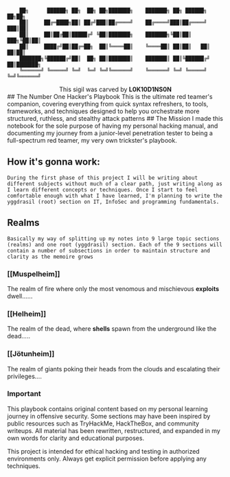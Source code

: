 ```
	██╗      ██████╗ ██╗  ██╗ ██╗███████╗    ███████╗ ██╗ ██████╗  ██╗██╗     
	██║     ██╔═████╗██║ ██╔╝███║██╔════╝    ██╔════╝███║██╔════╝ ███║██║     
	██║     ██║██╔██║█████╔╝ ╚██║███████╗    ███████╗╚██║██║  ███╗╚██║██║     
	██║     ████╔╝██║██╔═██╗  ██║╚════██║    ╚════██║ ██║██║   ██║ ██║██║     
	███████╗╚██████╔╝██║  ██╗ ██║███████║    ███████║ ██║╚██████╔╝ ██║███████╗
	╚══════╝ ╚═════╝ ╚═╝  ╚═╝ ╚═╝╚══════╝    ╚══════╝ ╚═╝ ╚═════╝  ╚═╝╚══════╝
```
<center>This sigil was carved by <b> L0K10D1NS0N </b></center>
## The Number One Hacker's Playbook
	This is the ultimate red teamer's companion, covering everything from quick syntax refreshers, to tools, frameworks, and techniques designed to help you orchestrate more structured, ruthless, and stealthy attack patterns
## The Mission
		I made this notebook for the sole purpose of having my personal hacking manual, and documenting my journey from a junior-level penetration tester to being a full-spectrum red teamer, my very own trickster's playbook.

## How it's gonna work:

	During the first phase of this project I will be writing about different subjects without much of a clear path, just writing along as I learn different concepts or techniques. Once I start to feel comfortable enough with what I have learned, I'm planning to write the yggdrasil (root) section on IT, InfoSec and programming fundamentals.

## Realms

	Basically my way of splitting up my notes into 9 large topic sections (realms) and one root (yggdrasil) section. Each of the 9 sections will contain a number of subsections in order to maintain structure and clarity as the memoire grows

### [[Muspelheim]]

The realm of fire where only the most venomous and mischievous **exploits** dwell......
### [[Helheim]]

The realm of the dead, where **shells** spawn from the underground like the dead.....

### [[Jötunheim]]

The realm of giants poking their heads from the clouds and escalating their privileges….

### Important

This playbook contains original content based on my personal learning journey in offensive security. Some sections may have been inspired by public resources such as TryHackMe, HackTheBox, and community writeups. All material has been rewritten, restructured, and expanded in my own words for clarity and educational purposes.  

This project is intended for ethical hacking and testing in authorized environments only. Always get explicit permission before applying any techniques.  

